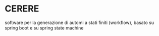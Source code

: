 # CERERE

software per la generazione di automi a stati finiti (workflow), basato su spring boot e su spring state machine